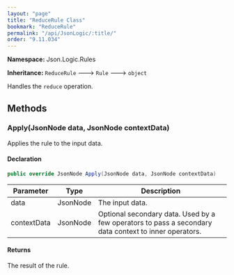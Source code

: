 ```yaml
---
layout: "page"
title: "ReduceRule Class"
bookmark: "ReduceRule"
permalink: "/api/JsonLogic/:title/"
order: "9.11.034"
---
```

**Namespace:** Json.Logic.Rules

**Inheritance:**
`ReduceRule`
 🡒 
`Rule`
 🡒 
`object`

Handles the `reduce` operation.

## Methods

### Apply(JsonNode data, JsonNode contextData)

Applies the rule to the input data.

#### Declaration

```c#
public override JsonNode Apply(JsonNode data, JsonNode contextData)
```

| Parameter | Type | Description |
|---|---|---|
| data | JsonNode | The input data. |
| contextData | JsonNode | Optional secondary data.  Used by a few operators to pass a secondary<br>    data context to inner operators. |


#### Returns

The result of the rule.

